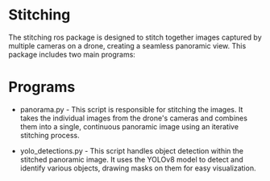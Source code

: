 # Stitching

The stitching ros package is designed to stitch together images captured by multiple cameras on a drone, creating a seamless panoramic view. This package includes two main programs:

# Programs

- panorama.py - This script is responsible for stitching the images. It takes the individual images from the drone's cameras and combines them into a single, continuous panoramic image using an iterative stitching process.

- yolo_detections.py - This script handles object detection within the stitched panoramic image. It uses the YOLOv8 model to detect and identify various objects, drawing masks on them for easy visualization.
